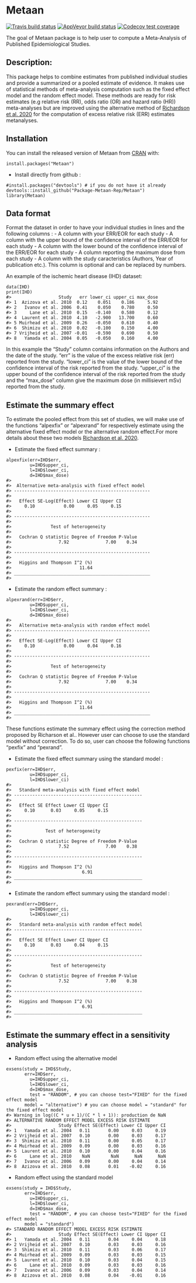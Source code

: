 
<!-- README.md is generated from README.Rmd. Please edit that file -->

# Metaan

<!-- badges: start -->

[![Travis build
status](https://travis-ci.com/Package-Metaan-Rep/Metaan.svg?branch=master)](https://travis-ci.com/Package-Metaan-Rep/Metaan)
[![AppVeyor build
status](https://ci.appveyor.com/api/projects/status/github/Package-Metaan-Rep/Metaan?branch=master&svg=true)](https://ci.appveyor.com/project/Package-Metaan-Rep/Metaan)
[![Codecov test
coverage](https://codecov.io/gh/Package-Metaan-Rep/Metaan/branch/master/graph/badge.svg)](https://codecov.io/gh/Package-Metaan-Rep/Metaan?branch=master)
<!-- badges: end -->

The goal of Metaan package is to help user to compute a Meta-Analysis of
Published Epidemiological Studies.

## Description:

This package helps to combine estimates from published individual
studies and provide a summarized or a pooled estimate of evidence. It
makes use of statistical methods of meta-analysis computation such as
the fixed effect model and the random effect model. These methods are
ready for risk estimates (e.g relative risk (RR), odds ratio (OR) and
hazard ratio (HR)) meta-analyses but are improved using the alternative
method of [Richardson et
al. 2020](https://link.springer.com/article/10.1007/s00411-020-00863-w)
for the computation of excess relative risk (ERR) estimates metanalyses.

## Installation

You can install the released version of Metaan from
[CRAN](https://CRAN.R-project.org) with:

    install.packages("Metaan")

-   Install directly from github :

<!-- -->

    #install.packages("devtools") # if you do not have it already
    devtools::install_github("Package-Metaan-Rep/Metaan")
    library(Metaan)

## Data format

Format the dataset in order to have your individual studies in lines and
the following columns : - A column with your ERR/EOR for each study - A
column with the upper bound of the confidence interval of the ERR/EOR
for each study - A column with the lower bound of the confidence
interval of the ERR/EOR for each study - A column reporting the maximum
dose from each study - A column with the study caracteristics (Authors,
Year of publication etc.). This column is optional and can be replaced
by numbers.

An example of the ischemic heart disease (IHD) dataset:

    data(IHD)
    print(IHD)
    #>                  Study   err lower_ci upper_ci max_dose
    #> 1  Azizova et al. 2010  0.12    0.051    0.186     5.92
    #> 2   Ivanov et al. 2006  0.41    0.050    0.780     0.50
    #> 3     Lane et al. 2010  0.15   -0.140    0.580     0.12
    #> 4  Laurent et al. 2010  4.10   -2.900   13.700     0.60
    #> 5 Muirhead et al. 2009  0.26   -0.050    0.610     0.40
    #> 6  Shimizu et al. 2010  0.02   -0.100    0.150     4.00
    #> 7 Vrijheid et al. 2007 -0.01   -0.590    0.690     0.50
    #> 8   Yamada et al. 2004  0.05   -0.050    0.160     4.00

In this example the “Study” column contains information on the Authors
and the date of the study. “err” is the value of the excess relative
risk (err) reported from the study. “lower\_ci” is the value of the
lower bound of the confidence interval of the risk reported from the
study. “upper\_ci” is the upper bound of the confidence interval of the
risk reported from the study and the “max\_dose” column give the maximum
dose (in millisievert mSv) reported from the study.

## Estimate the summary effect

To estimate the pooled effect from this set of studies, we will make use
of the functions “alpexfix” or “alpexrand” for respectively estimate
using the alternative fixed effect model or the alternative random
effect.For more details about these two models [Richardson et
al. 2020](https://link.springer.com/article/10.1007/s00411-020-00863-w).

-   Estimate the fixed effect summary :

<!-- -->

    alpexfix(err=IHD$err,
             u=IHD$upper_ci,
             l=IHD$lower_ci,
             d=IHD$max_dose)
    #>                                                      
    #>  Alternative meta-analysis with fixed effect model  
    #> ---------------------------------------------------- 
    #>                                                      
    #>   Effect SE-Log(Effect) Lower CI Upper CI
    #>     0.10           0.00     0.05     0.15
    #>                                                      
    #> ---------------------------------------------------- 
    #>                                                      
    #>               Test of heterogeneity  
    #>                                                      
    #>   Cochran Q statistic Degree of Freedom P-Value
    #>                  7.92              7.00    0.34
    #>                                                      
    #> ---------------------------------------------------- 
    #>                                                      
    #>   Higgins and Thompson I^2 (%)
    #>                          11.64
    #> ____________________________________________________ 
    #> 

-   Estimate the random effect summary :

<!-- -->

    alpexrand(err=IHD$err,
             u=IHD$upper_ci,
             l=IHD$lower_ci,
             d=IHD$max_dose)
    #>                                                      
    #>   Alternative meta-analysis with random effect model  
    #> ---------------------------------------------------- 
    #>                                                      
    #>   Effect SE-Log(Effect) Lower CI Upper CI
    #>     0.10           0.00     0.04     0.16
    #>                                                      
    #> ---------------------------------------------------- 
    #>                                                      
    #>               Test of heterogeneity  
    #>                                                      
    #>   Cochran Q statistic Degree of Freedom P-Value
    #>                  7.92              7.00    0.34
    #>                                                      
    #> ---------------------------------------------------- 
    #>                                                      
    #>   Higgins and Thompson I^2 (%)
    #>                          11.64
    #> ____________________________________________________ 
    #> 

These functions estimate the summary effect using the correction method
proposed by Richarson et al.. However user can choose to use the
standard model without correction. To do so, user can choose the
following functions “pexfix” and “pexrand”.

-   Estimate the fixed effect summary using the standard model :

<!-- -->

    pexfix(err=IHD$err,
             u=IHD$upper_ci,
             l=IHD$lower_ci)
    #>                                                   
    #>   Standard meta-analysis with fixed effect model 
    #> ------------------------------------------------- 
    #>                                                   
    #>   Effect SE Effect Lower CI Upper CI
    #>     0.10      0.03     0.05     0.15
    #>                                                   
    #> ------------------------------------------------- 
    #>                                                   
    #>             Test of heterogeneity 
    #>                                                   
    #>   Cochran Q statistic Degree of Freedom P-Value
    #>                  7.52              7.00    0.38
    #>                                                   
    #> ------------------------------------------------- 
    #>                                                   
    #>   Higgins and Thompson I^2 (%)
    #>                           6.91
    #> _________________________________________________ 
    #> 

-   Estimate the random effect summary using the standard model :

<!-- -->

    pexrand(err=IHD$err,
             u=IHD$upper_ci,
             l=IHD$lower_ci)
    #>                                                   
    #>   Standard meta-analysis with random effect model 
    #> ------------------------------------------------- 
    #>                                                   
    #>   Effect SE Effect Lower CI Upper CI
    #>     0.10      0.03     0.04     0.15
    #>                                                   
    #> ------------------------------------------------- 
    #>                                                   
    #>               Test of heterogeneity 
    #>                                                   
    #>   Cochran Q statistic Degree of Freedom P-Value
    #>                  7.52              7.00    0.38
    #>                                                   
    #> ------------------------------------------------- 
    #>                                                   
    #>   Higgins and Thompson I^2 (%)
    #>                           6.91
    #> _________________________________________________ 
    #> 

## Estimate the summary effect in a sensitivity analysis

-   Random effect using the alternative model

<!-- -->

    exsens(study = IHD$Study,
           err=IHD$err,
             u=IHD$upper_ci,
             l=IHD$lower_ci,
             d=IHD$max_dose,
             test = "RANDOM", # you can choose test="FIXED" for the fixed effect model
           model = "alternative") # you can choose model = "standard" for the fixed effect model
    #> Warning in log((C * u + 1)/(C * l + 1)): production de NaN
    #> ALTERNATIVE RANDOM EFFECT MODEL EXCESS RISK ESTIMATE
    #>                  Study Effect SE(Effect) Lower CI Upper CI
    #> 1   Yamada et al. 2004   0.11       0.00     0.03     0.19
    #> 2 Vrijheid et al. 2007   0.10       0.00     0.03     0.17
    #> 3  Shimizu et al. 2010   0.11       0.00     0.05     0.17
    #> 4 Muirhead et al. 2009   0.09       0.00     0.03     0.16
    #> 5  Laurent et al. 2010   0.10       0.00     0.04     0.16
    #> 6     Lane et al. 2010    NaN        NaN      NaN      NaN
    #> 7   Ivanov et al. 2006   0.09       0.00     0.04     0.14
    #> 8  Azizova et al. 2010   0.08       0.01    -0.02     0.16

-   Random effect using the standard model

<!-- -->

    exsens(study = IHD$Study,
           err=IHD$err,
             u=IHD$upper_ci,
             l=IHD$lower_ci,
             d=IHD$max_dose,
             test = "RANDOM", # you can choose test="FIXED" for the fixed effect model
           model = "standard")
    #> STANDARD RANDOM EFFECT MODEL EXCESS RISK ESTIMATE
    #>                  Study Effect SE(Effect) Lower CI Upper CI
    #> 1   Yamada et al. 2004   0.11       0.04     0.04     0.18
    #> 2 Vrijheid et al. 2007   0.10       0.03     0.03     0.16
    #> 3  Shimizu et al. 2010   0.11       0.03     0.06     0.17
    #> 4 Muirhead et al. 2009   0.09       0.03     0.03     0.15
    #> 5  Laurent et al. 2010   0.10       0.03     0.04     0.15
    #> 6     Lane et al. 2010   0.09       0.03     0.03     0.16
    #> 7   Ivanov et al. 2006   0.09       0.03     0.04     0.14
    #> 8  Azizova et al. 2010   0.08       0.04    -0.01     0.16

